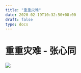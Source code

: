 ```yaml
---
title: "重重灾难"
date: 2020-02-19T10:32:50+08:00
draft: false
type: docs
---
```


# 重重灾难 - 张心同

![](/chongchongzainan/cover.png)